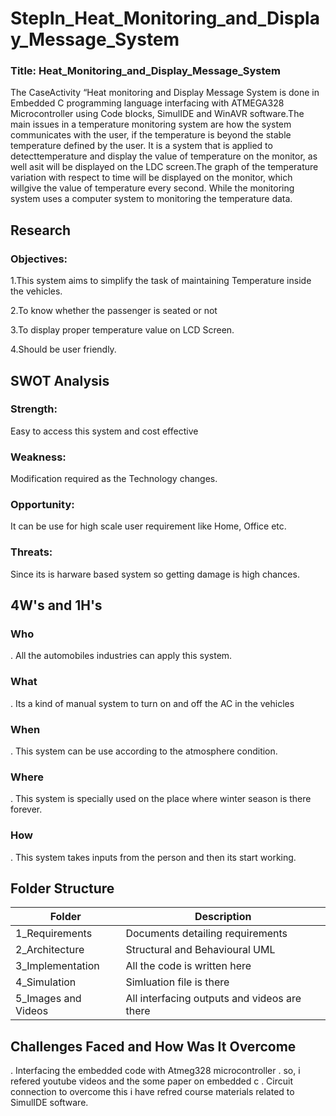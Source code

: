 # StepIn_Heat_Monitoring_and_Display_Message_System

### Title: Heat_Monitoring_and_Display_Message_System

The CaseActivity “Heat monitoring and Display Message System is done  in Embedded C programming language interfacing with ATMEGA328 Microcontroller using Code blocks, SimulIDE and  WinAVR software.The main issues in a temperature monitoring system are how the system communicates with the user, if the temperature is beyond the stable temperature defined by the user. It is a system that is applied to detecttemperature and display the value of temperature on the monitor, as well asit will be displayed on the LDC screen.The graph of the temperature variation with respect to time will be displayed on the monitor, which willgive the value of temperature every second. While the monitoring system uses a computer system to monitoring the temperature data.

## Research

### Objectives:
1.This system aims to simplify the task of maintaining Temperature inside the vehicles.

2.To know whether the passenger is seated or not

3.To display proper temperature value on LCD Screen.

4.Should be user friendly.
 
## SWOT Analysis
### Strength: 
Easy to access this system and cost effective 

### Weakness: 
Modification required as the Technology changes.

### Opportunity: 
It can be use for high scale user requirement like Home, Office etc.

### Threats: 
Since its is harware based  system so getting damage is high chances.

## 4W's and 1H's

### Who
. All the automobiles industries can apply this system.

### What
. Its a kind of manual system to turn on and off the AC in the vehicles

### When
. This system can be use according to the atmosphere condition.

### Where
. This system is specially used on the place where winter season is there forever.

### How
. This system takes inputs from the person and then its start working.

## Folder Structure

| Folder  |  Description |   
|---|---|
|  1_Requirements |Documents detailing requirements   |  
| 2_Architecture  | Structural and Behavioural UML  |  
|  3_Implementation | All the code is written here  |     
| 4_Simulation  | Simluation file is there   |
| 5_Images and Videos  | All interfacing outputs and videos are there   |

## Challenges Faced and How Was It Overcome
. Interfacing the embedded code with Atmeg328 microcontroller . so, i refered youtube videos and the some paper on embedded c
. Circuit connection to overcome this i have refred course materials related to SimulIDE software.
